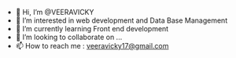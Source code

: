 - 👋 Hi, I’m @VEERAVICKY
- 👀 I’m interested in  web development and Data Base Management
- 🌱 I’m currently learning  Front end development
- 💞️ I’m looking to collaborate on ...
- 📫 How to reach me  : veeravicky17@gmail.com

<!---
VEERAVICKY/VEERAVICKY is a ✨ special ✨ repository because its `README.md` (this file) appears on your GitHub profile.
You can click the Preview link to take a look at your changes.
--->
